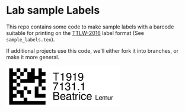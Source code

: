 # Lab sample Labels

This repo contains some code to make sample labels with a barcode
suitable for printing on
the [TTLW-2016](http://divbio.com/lasertough-tags128x0502125pk.aspx)
label format (See `sample_labels.tex`).

If additional projects use this code, we'll either fork it into
branches, or make it more general.

![Example Label](example_label.png)
